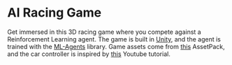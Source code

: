 # AI Racing Game
Get immersed in this 3D racing game where you compete against a Reinforcement Learning agent. The game is built in [Unity](https://unity.com), and the agent is trained with the [ML-Agents](https://unity.com/products/machine-learning-agents) library. Game assets come from [this](https://kenney.nl/assets/racing-kit) AssetPack, and the car controller is inspired by [this](https://www.youtube.com/watch?v=cqATTzJmFDY) Youtube tutorial.
